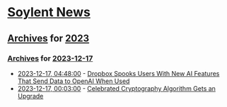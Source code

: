 # [Soylent News](../../../README.md)

## [Archives](../../index.md) for [2023](../index.md)

### [Archives](../../index.md) for [2023-12-17](index.md)

* [2023-12-17, 04:48:00](https://soylentnews.org/article.pl?sid=23/12/16/0329203&from=rss) - [Dropbox Spooks Users With New AI Features That Send Data to OpenAI When Used](https://soylentnews.org/article.pl?sid=23/12/16/0329203&from=rss)
* [2023-12-17, 00:03:00](https://soylentnews.org/article.pl?sid=23/12/15/222201&from=rss) - [Celebrated Cryptography Algorithm Gets an Upgrade](https://soylentnews.org/article.pl?sid=23/12/15/222201&from=rss)
